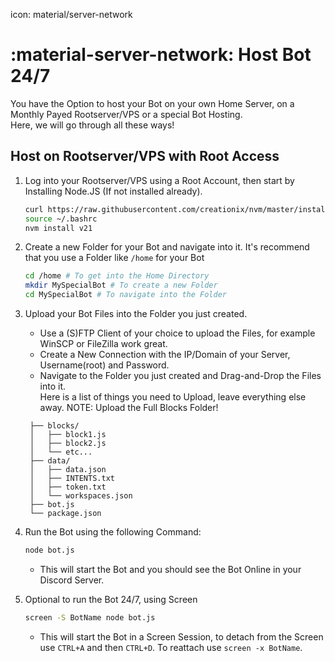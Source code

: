 icon: material/server-network

# :material-server-network: Host Bot 24/7

You have the Option to host your Bot on your own Home Server, on a Monthly Payed Rootserver/VPS or a special Bot Hosting.  
Here, we will go through all these ways!  

## Host on Rootserver/VPS with Root Access

1. Log into your Rootserver/VPS using a Root Account, then start by Installing Node.JS (If not installed already).  
    ```bash
    curl https://raw.githubusercontent.com/creationix/nvm/master/install.sh | bash
    source ~/.bashrc
    nvm install v21
    ```
   
2. Create a new Folder for your Bot and navigate into it.
    It's recommend that you use a Folder like `/home` for your Bot
    ```bash
    cd /home # To get into the Home Directory
    mkdir MySpecialBot # To create a new Folder
    cd MySpecialBot # To navigate into the Folder
    ```

3. Upload your Bot Files into the Folder you just created.  
   - Use a (S)FTP Client of your choice to upload the Files, for example WinSCP or FileZilla work great.  
   - Create a New Connection with the IP/Domain of your Server, Username(root) and Password.
   - Navigate to the Folder you just created and Drag-and-Drop the Files into it.  
   Here is a list of things you need to Upload, leave everything else away. NOTE: Upload the Full Blocks Folder!  
   ```
    ├── blocks/  
    │   ├── block1.js  
    │   ├── block2.js  
    │   └── etc...  
    ├── data/  
    │   ├── data.json  
    │   ├── INTENTS.txt  
    │   ├── token.txt  
    │   └── workspaces.json  
    ├── bot.js  
    └── package.json  
    ```

4. Run the Bot using the following Command:
    ```bash
    node bot.js
    ```
    - This will start the Bot and you should see the Bot Online in your Discord Server.

5. Optional to run the Bot 24/7, using Screen
    ```bash
    screen -S BotName node bot.js
    ```
    - This will start the Bot in a Screen Session, to detach from the Screen use `CTRL+A` and then `CTRL+D`. To reattach use `screen -x BotName`.